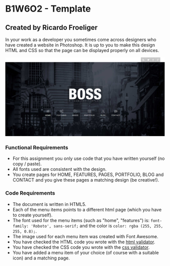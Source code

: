 # B1W6O2 - Template
## Created by Ricardo Froeliger

In your work as a developer you sometimes come across designers who have created a website in Photoshop. It is up to you to make this design HTML and CSS so that the page can be displayed properly on all devices.


![IMAGE](images/design.png)


### Functional Requirements
* For this assignment you only use code that you have written yourself (no copy / paste).
* All fonts used are consistent with the design.
* You create pages for HOME, FEATURES, PAGES, PORTFOLIO, BLOG and CONTACT and you give these pages a matching design (be creative!).

### Code Requirements
* The document is written in HTML5.
* Each of the menu items points to a different html page (which you have to create yourself).
* The font used for the menu items (such as "home", "features") is: `font-family: 'Roboto', sans-serif;` and the color is `color: rgba (255, 255, 255, 0.8);`.
* The image used for each menu item was created with Font Awesome.
* You have checked the HTML code you wrote with the [html validator](https://validator.w3.org/#validate_by_input).
* You have checked the CSS code you wrote with the [css validator](https://jigsaw.w3.org/css-validator/#validate_by_input).
* You have added a menu item of your choice (of course with a suitable icon) and a matching page.